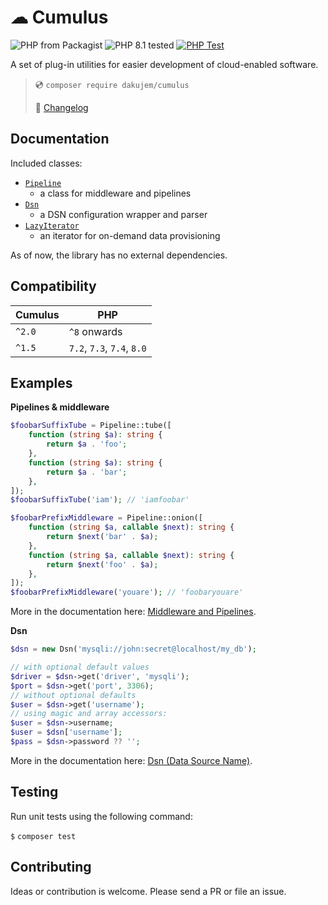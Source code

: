 # ☁ Cumulus

![PHP from Packagist](https://img.shields.io/packagist/php-v/dakujem/cumulus)
![PHP 8.1 tested](https://img.shields.io/static/v1?label=php%208&message=tested%20%F0%9F%91%8D&color=green)
[![PHP Test](https://github.com/dakujem/cumulus/actions/workflows/php-test.yml/badge.svg)](https://github.com/dakujem/cumulus/actions/workflows/php-test.yml)

A set of plug-in utilities for easier development of cloud-enabled software.

> 💿 `composer require dakujem/cumulus`
>
> 📒 [Changelog](changelog.md)


## Documentation

Included classes:
- [`Pipeline`](doc/pipeline.md)
	- a class for middleware and pipelines
- [`Dsn`](doc/dsn.md)
	- a DSN configuration wrapper and parser
- [`LazyIterator`](doc/lazyIterator.md)
	- an iterator for on-demand data provisioning

As of now, the library has no external dependencies.


## Compatibility

| Cumulus | PHP |
|---------|-----|
| `^2.0` | `^8` onwards |
| `^1.5` | `7.2`, `7.3`, `7.4`, `8.0` |


## Examples

**Pipelines & middleware**
```php
$foobarSuffixTube = Pipeline::tube([
    function (string $a): string {
        return $a . 'foo';
    },
    function (string $a): string {
        return $a . 'bar';
    },
]);
$foobarSuffixTube('iam'); // 'iamfoobar'

$foobarPrefixMiddleware = Pipeline::onion([
    function (string $a, callable $next): string {
        return $next('bar' . $a);
    },
    function (string $a, callable $next): string {
        return $next('foo' . $a);
    },
]);
$foobarPrefixMiddleware('youare'); // 'foobaryouare'
```
More in the documentation here: [Middleware and Pipelines](doc/pipeline.md).

**Dsn**
```php
$dsn = new Dsn('mysqli://john:secret@localhost/my_db');

// with optional default values
$driver = $dsn->get('driver', 'mysqli');
$port = $dsn->get('port', 3306);
// without optional defaults
$user = $dsn->get('username');
// using magic and array accessors:
$user = $dsn->username;
$user = $dsn['username'];
$pass = $dsn->password ?? '';
```
More in the documentation here: [Dsn (Data Source Name)](doc/dsn.md).


## Testing

Run unit tests using the following command:

`$` `composer test`


## Contributing

Ideas or contribution is welcome. Please send a PR or file an issue.

